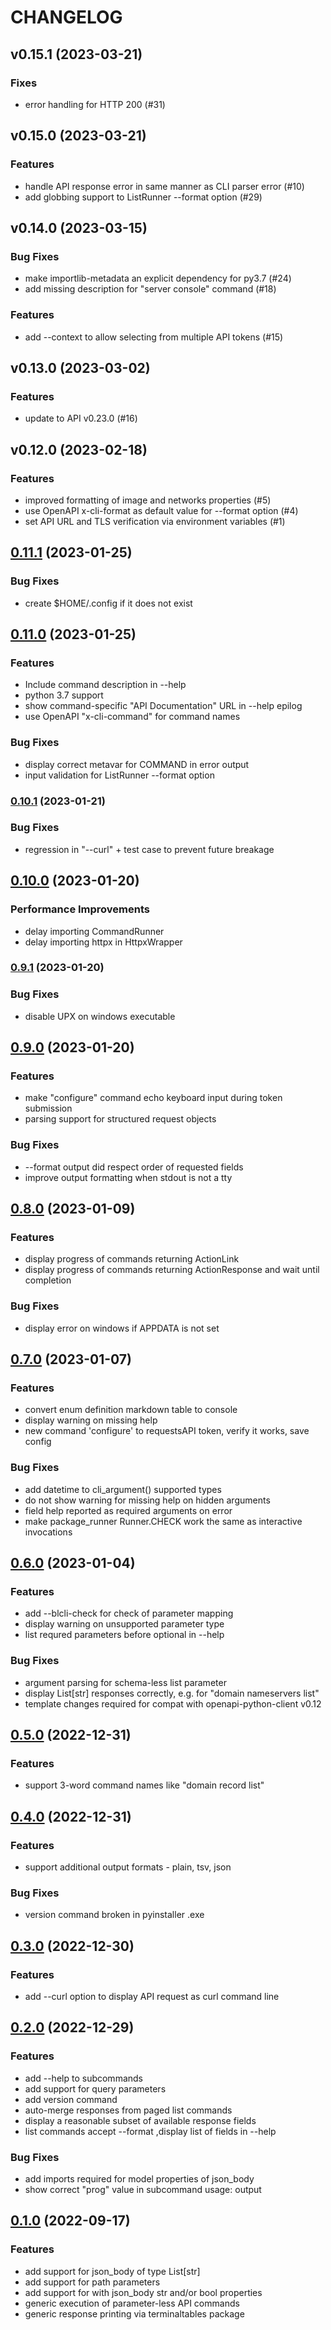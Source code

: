# CHANGELOG

## v0.15.1 (2023-03-21)

### Fixes

- error handling for HTTP 200 (#31)

## v0.15.0 (2023-03-21)

### Features

- handle API response error in same manner as CLI parser error (#10)
- add globbing support to ListRunner --format option (#29)

## v0.14.0 (2023-03-15)

### Bug Fixes

- make importlib-metadata an explicit dependency for py3.7 (#24)
- add missing description for "server console" command (#18)

### Features

- add --context to allow selecting from multiple API tokens (#15)

## v0.13.0 (2023-03-02)

### Features

- update to API v0.23.0 (#16)

## v0.12.0 (2023-02-18)

### Features

- improved formatting of image and networks properties (#5)
- use OpenAPI x-cli-format as default value for --format option (#4)
- set API URL and TLS verification via environment variables (#1)

## [0.11.1](https://github.com/binarylane/binarylane-cli/compare/v0.11.0...v0.11.1) (2023-01-25)

### Bug Fixes

- create $HOME/.config if it does not exist 


## [0.11.0](https://github.com/binarylane/binarylane-cli/compare/v0.10.1...v0.11.0) (2023-01-25)

### Features

- Include command description in --help 
- python 3.7 support 
- show command-specific "API Documentation" URL in --help epilog 
- use OpenAPI "x-cli-command" for command names 

### Bug Fixes

- display correct metavar for COMMAND in error output 
- input validation for ListRunner --format option 


### [0.10.1](https://github.com/binarylane/binarylane-cli/compare/v0.10.0...v0.10.1) (2023-01-21)

### Bug Fixes

- regression in "--curl" + test case to prevent future breakage 


## [0.10.0](https://github.com/binarylane/binarylane-cli/compare/v0.9.1...v0.10.0) (2023-01-20)

### Performance Improvements

- delay importing CommandRunner 
- delay importing httpx in HttpxWrapper 


### [0.9.1](https://github.com/binarylane/binarylane-cli/compare/v0.9.0...v0.9.1) (2023-01-20)

### Bug Fixes

- disable UPX on windows executable 


## [0.9.0](https://github.com/binarylane/binarylane-cli/compare/v0.8.0...v0.9.0) (2023-01-20)

### Features

- make "configure" command echo keyboard input during token submission 
- parsing support for structured request objects 

### Bug Fixes

- --format output did respect order of requested fields 
- improve output formatting when stdout is not a tty 


## [0.8.0](https://github.com/binarylane/binarylane-cli/compare/v0.7.0...v0.8.0) (2023-01-09)

### Features

- display progress of commands returning ActionLink 
- display progress of commands returning ActionResponse and wait until completion 

### Bug Fixes

- display error on windows if APPDATA is not set 


## [0.7.0](https://github.com/binarylane/binarylane-cli/compare/v0.6.0...v0.7.0) (2023-01-07)

### Features

- convert enum definition markdown table to console 
- display warning on missing help 
- new command 'configure' to requestsAPI token, verify it works, save config 

### Bug Fixes

- add datetime to cli_argument() supported types 
- do not show warning for missing help on hidden arguments 
- field help reported as required arguments on error 
- make package_runner Runner.CHECK work the same as interactive invocations 


## [0.6.0](https://github.com/binarylane/binarylane-cli/compare/v0.5.0...v0.6.0) (2023-01-04)

### Features

- add --blcli-check for check of parameter mapping 
- display warning on unsupported parameter type 
- list requred parameters before optional in --help 

### Bug Fixes

- argument parsing for schema-less list parameter 
- display List[str] responses correctly, e.g. for  "domain nameservers list" 
- template changes required for compat with openapi-python-client v0.12 


## [0.5.0](https://github.com/binarylane/binarylane-cli/compare/v0.4.0...v0.5.0) (2022-12-31)

### Features

- support 3-word command names like "domain record list" 


## [0.4.0](https://github.com/binarylane/binarylane-cli/compare/v0.3.0...v0.4.0) (2022-12-31)

### Features

- support additional output formats - plain, tsv, json 

### Bug Fixes

- version command broken in pyinstaller .exe 


## [0.3.0](https://github.com/binarylane/binarylane-cli/compare/v0.2.0...v0.3.0) (2022-12-30)

### Features

- add --curl option to display API request as curl command line 


## [0.2.0](https://github.com/binarylane/binarylane-cli/compare/v0.1.0...v0.2.0) (2022-12-29)

### Features

- add --help to subcommands 
- add support for query parameters 
- add version command 
- auto-merge responses from paged list commands 
- display a reasonable subset of available response fields 
- list commands accept --format ,display list of fields in --help 

### Bug Fixes

- add imports required for model properties of json_body 
- show correct "prog" value in subcommand usage: output 


## [0.1.0](https://github.com/binarylane/binarylane-cli/compare/2005c251e268fabe333f5c314b26681e7fd5fcf7...v0.1.0) (2022-09-17)

### Features

- add support for json_body of type List[str] 
- add support for path parameters 
- add support for with json_body str and/or bool properties 
- generic execution of parameter-less API commands 
- generic response printing via terminaltables package 
